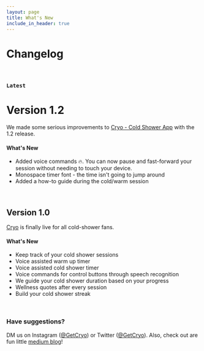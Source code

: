 ```yaml
---
layout: page
title: What's New
include_in_header: true
---
```


# Changelog

<br>

### `Latest`
# **Version 1.2**
We made some serious improvements to [Cryo - Cold Shower App](https://apps.apple.com/us/app/cryo-cold-shower/id1632354353) with the 1.2 release.

#### What's New
- Added voice commands 🔥. You can now pause and fast-forward your session without needing to touch your device. 
- Monospace timer font - the time isn't going to jump around
- Added a how-to guide during the cold/warm session

<br>

## Version 1.0
[Cryo](https://www.producthunt.com/posts/cryo-2) is finally live for all cold-shower fans.

#### What's New
- Keep track of your cold shower sessions
- Voice assisted warm up timer
- Voice assisted cold shower timer
- Voice commands for control buttons through speech recognition
- We guide your cold shower duration based on your progress
- Wellness quotes after every session
- Build your cold shower streak

<br>

### Have suggestions?
DM us on Instagram ([@GetCryo](https://www.instagram.com/getcryo/)) or Twitter ([@GetCryo](https://twitter.com/GetCryo)). Also, check out are fun little [medium blog](https://medium.com/@cryoapp)!
